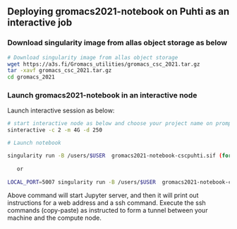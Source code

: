 ## Deploying gromacs2021-notebook on Puhti as an interactive job 

### Download singularity image from allas object storage as below

```bash
# Download singularity image from allas object storage
wget https://a3s.fi/Gromacs_utilities/gromacs_csc_2021.tar.gz
tar -xavf gromacs_csc_2021.tar.gz 
cd gromacs_2021
```

### Launch gromacs2021-notebook in an interactive node

Launch interactive session as below:

```bash
# start interactive node as below and choose your project name on prompt
sinteractive -c 2 -m 4G -d 250

# Launch notebook

singularity run -B /users/$USER  gromacs2021-notebook-cscpuhti.sif (for post-tunnel settings)
   
   or 
   
LOCAL_PORT=5007 singularity run -B /users/$USER  gromacs2021-notebook-cscpuhti.sif (for pre-tunnel settings using env variable, LOCAL_PORT)

```
Above command will start Jupyter server, and then it will print out instructions for a web address and a ssh command. Execute the ssh commands (copy-paste) as instructed to form a tunnel between your machine and the compute node.
 

